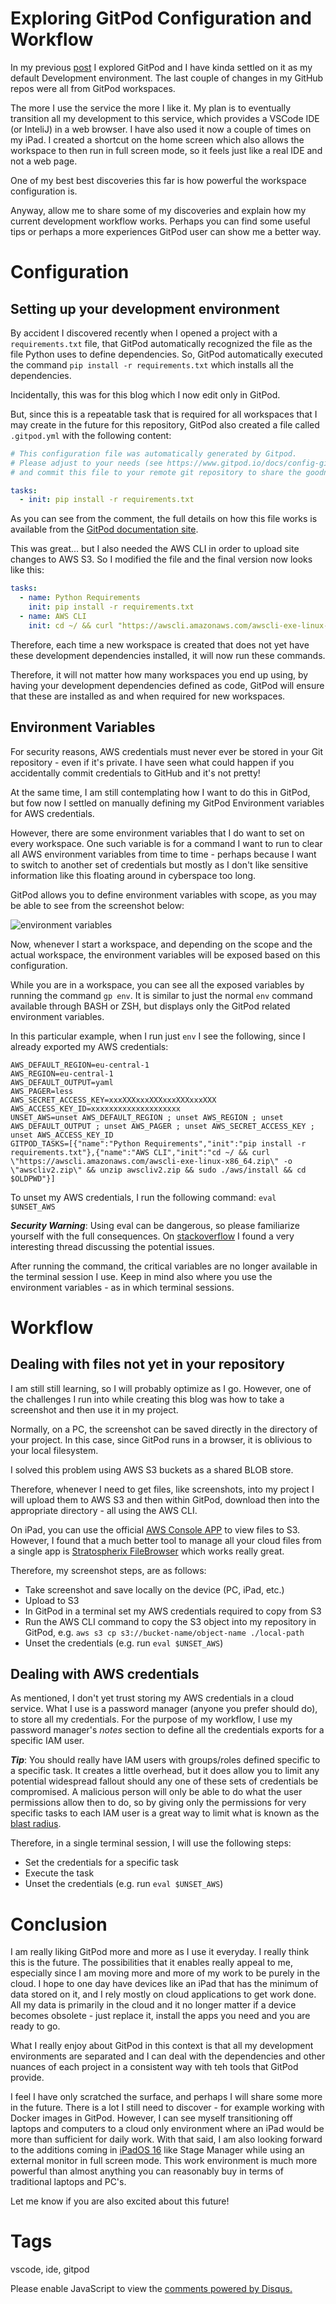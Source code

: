 # Exploring GitPod Configuration and Workflow

In my previous [post](2022-06-07.md) I explored GitPod and I have kinda settled on it as my default Development environment. The last couple of changes in my GitHub repos were all from GitPod workspaces.

The more I use the service the more I like it. My plan is to eventually transition all my development to this service, which provides a VSCode IDE (or InteliJ) in a web browser. I have also used it now a couple of times on my iPad. I created a shortcut on the home screen which also allows the workspace to then run in full screen mode, so it feels just like a real IDE and not a web page.

One of my best best discoveries this far is how powerful the workspace configuration is.

Anyway, allow me to share some of my discoveries and explain how my current development workflow works. Perhaps you can find some useful tips or perhaps a more experiences GitPod user can show me a better way.

# Configuration

## Setting up your development environment

By accident I discovered recently when I opened a project with a `requirements.txt` file, that GitPod automatically recognized the file as the file Python uses to define dependencies. So, GitPod automatically executed the command `pip install -r requirements.txt` which installs all the dependencies. 

Incidentally, this was for this blog which I now edit only in GitPod.

But, since this is a repeatable task that is required for all workspaces that I may create in the future for this repository, GitPod also created a file called `.gitpod.yml` with the following content:

```yaml
# This configuration file was automatically generated by Gitpod.
# Please adjust to your needs (see https://www.gitpod.io/docs/config-gitpod-file)
# and commit this file to your remote git repository to share the goodness with others.

tasks:
  - init: pip install -r requirements.txt
```

As you can see from the comment, the full details on how this file works is available from the [GitPod documentation site](https://www.gitpod.io/docs/config-gitpod-file).

This was great... but I also needed the AWS CLI in order to upload site changes to AWS S3. So I modified the file and the final version now looks like this:

```yaml
tasks:
  - name: Python Requirements
    init: pip install -r requirements.txt
  - name: AWS CLI
    init: cd ~/ && curl "https://awscli.amazonaws.com/awscli-exe-linux-x86_64.zip" -o "awscliv2.zip" && unzip awscliv2.zip && sudo ./aws/install && cd $OLDPWD
```

Therefore, each time a new workspace is created that does not yet have these development dependencies installed, it will now run these commands. 

Therefore, it will not matter how many workspaces you end up using, by having your development dependencies defined as code, GitPod will ensure that these are installed as and when required for new workspaces.

## Environment Variables

For security reasons, AWS credentials must never ever be stored in your Git repository - even if it's private. I have seen what could happen if you accidentally commit credentials to GitHub and it's not pretty!

At the same time, I am still contemplating how I want to do this in GitPod, but fow now I settled on manually defining my GitPod Environment variables for AWS credentials.

However, there are some environment variables that I do want to set on every workspace. One such variable is for a command I want to run to clear all AWS environment variables from time to time - perhaps because I want to switch to another set of credentials but mostly as I don't like sensitive information like this floating around in cyberspace too long.

GitPod allows you to define environment variables with scope, as you may be able to see from the screenshot below:

![environment variables](../../images/blog_2022_06_14/blog_2022-06-14_001.png)

Now, whenever I start a workspace, and depending on the scope and the actual workspace, the environment variables will be exposed based on this configuration.

While you are in a workspace, you can see all the exposed variables by running the command `gp env`. It is similar to just the normal `env` command available through BASH or ZSH, but displays only the GitPod related environment variables.

In this particular example, when I run just `env` I see the following, since I already exported my AWS credentials:

```shell
AWS_DEFAULT_REGION=eu-central-1
AWS_REGION=eu-central-1
AWS_DEFAULT_OUTPUT=yaml
AWS_PAGER=less
AWS_SECRET_ACCESS_KEY=xxxXXXxxxXXXxxxXXXxxxXXX
AWS_ACCESS_KEY_ID=xxxxxxxxxxxxxxxxxxxx
UNSET_AWS=unset AWS_DEFAULT_REGION ; unset AWS_REGION ; unset AWS_DEFAULT_OUTPUT ; unset AWS_PAGER ; unset AWS_SECRET_ACCESS_KEY ; unset AWS_ACCESS_KEY_ID
GITPOD_TASKS=[{"name":"Python Requirements","init":"pip install -r requirements.txt"},{"name":"AWS CLI","init":"cd ~/ && curl \"https://awscli.amazonaws.com/awscli-exe-linux-x86_64.zip\" -o \"awscliv2.zip\" && unzip awscliv2.zip && sudo ./aws/install && cd $OLDPWD"}]
```

To unset my AWS credentials, I run the following command: `eval $UNSET_AWS`

_**Security Warning**_: Using eval can be dangerous, so please familiarize yourself with the full consequences. On [stackoverflow](https://stackoverflow.com/questions/17529220/why-should-eval-be-avoided-in-bash-and-what-should-i-use-instead) I found a very interesting thread discussing the potential issues.

After running the command, the critical variables are no longer available in the terminal session I use. Keep in mind also where you use the environment variables - as in which terminal sessions.

# Workflow

## Dealing with files not yet in your repository

I am still still learning, so I will probably optimize as I go. However, one of the challenges I run into while creating this blog was how to take a screenshot and then use it in my project.

Normally, on a PC, the screenshot can be saved directly in the directory of your project. In this case, since GitPod runs in a browser, it is oblivious to your local filesystem.

I solved this problem using AWS S3 buckets as a shared BLOB store.

Therefore, whenever I need to get files, like screenshots, into my project I will upload them to AWS S3 and then within GitPod, download then into the appropriate directory - all using the AWS CLI.

On iPad, you can use the official [AWS Console APP](https://apps.apple.com/us/app/aws-console/id580990573) to view files to S3. However, I found that a much better tool to manage all your cloud files from a single app is [Stratospherix FileBrowser](https://www.stratospherix.com/products/filebrowser/) which works really great.

Therefore, my screenshot steps, are as follows:

* Take screenshot and save locally on the device (PC, iPad, etc.)
* Upload to S3
* In GitPod in a terminal set my AWS credentials required to copy from S3
* Run the AWS CLI command to copy the S3 object into my repository in GitPod, e.g.  `aws s3 cp s3://bucket-name/object-name ./local-path`
* Unset the credentials (e.g. run `eval $UNSET_AWS`)

## Dealing with AWS credentials

As mentioned, I don't yet trust storing my AWS credentials in a cloud service. What I use is a password manager (anyone you prefer should do), to store all my credentials. For the purpose of my workflow, I use my password manager's _notes_ section to define all the credentials exports for a specific IAM user.

_**Tip**_: You should really have IAM users with groups/roles defined specific to a specific task. It creates a little overhead, but it does allow you to limit any potential widespread fallout should any one of these sets of credentials be compromised. A malicious person will only be able to do what the user permissions allow then to do, so by giving only the permissions for very specific tasks to each IAM user is a great way to limit what is known as the [blast radius](https://www.techtarget.com/searchsecurity/tip/How-to-limit-the-cloud-security-blast-radius-of-credential-attacks).

Therefore, in a single terminal session, I will use the following steps: 

* Set the credentials for a specific task
* Execute the task
* Unset the credentials (e.g. run `eval $UNSET_AWS`)

# Conclusion

I am really liking GitPod more and more as I use it everyday. I really think this is the future. The possibilities that it enables really appeal to me, especially since I am moving more and more of my work to be purely in the cloud. I hope to one day have devices like an iPad that has the minimum of data stored on it, and I rely mostly on cloud applications to get work done. All my data is primarily in the cloud and it no longer matter if a device becomes obsolete - just replace it, install the apps you need and you are ready to go.

What I really enjoy about GitPod in this context is that all my development environments are separated and I can deal with the dependencies and other nuances of each project in a consistent way with teh tools that GitPod provide.

I feel I have only scratched the surface, and perhaps I will share some more in the future. There is a lot I still need to discover - for example working with Docker images in GitPod. However, I can see myself transitioning off laptops and computers to a cloud only environment where an iPad would be more than sufficient for daily work. With that said, I am also looking forward to the additions coming in [iPadOS 16](https://www.apple.com/newsroom/2022/06/ipados-16-takes-the-versatility-of-ipad-even-further/) like Stage Manager while using an external monitor in full screen mode. This work environment is much more powerful than almost anything you can reasonably buy in terms of traditional laptops and PC's.

Let me know if you are also excited about this future!

# Tags

vscode, ide, gitpod

<div id="disqus_thread"></div>
<script>
    /**
    *  RECOMMENDED CONFIGURATION VARIABLES: EDIT AND UNCOMMENT THE SECTION BELOW TO INSERT DYNAMIC VALUES FROM YOUR PLATFORM OR CMS.
    *  LEARN WHY DEFINING THESE VARIABLES IS IMPORTANT: https://disqus.com/admin/universalcode/#configuration-variables    */
    /*
    var disqus_config = function () {
    this.page.url = PAGE_URL;  // Replace PAGE_URL with your page's canonical URL variable
    this.page.identifier = PAGE_IDENTIFIER; // Replace PAGE_IDENTIFIER with your page's unique identifier variable
    };
    */
    (function() { // DON'T EDIT BELOW THIS LINE
    var d = document, s = d.createElement('script');
    s.src = 'https://nicc777.disqus.com/embed.js';
    s.setAttribute('data-timestamp', +new Date());
    (d.head || d.body).appendChild(s);
    })();
</script>
<noscript>Please enable JavaScript to view the <a href="https://disqus.com/?ref_noscript">comments powered by Disqus.</a></noscript>